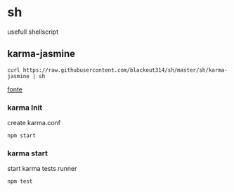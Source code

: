 # sh

usefull shellscript

## karma-jasmine

```
curl https://raw.githubusercontent.com/blackout314/sh/master/sh/karma-jasmine | sh
```
[fonte](http://www.bradoncode.com/blog/2015/02/27/karma-tutorial/)

### karma Init

create karma.conf

```
npm start 
```

### karma start

start karma tests runner

```
npm test
```

